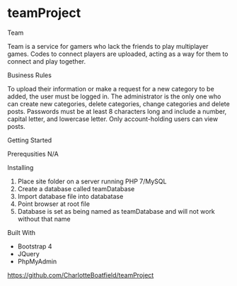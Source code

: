 # teamProject
Team

Team is a service for gamers who lack the friends to play multiplayer games. Codes to connect players are uploaded, acting as a way for them to connect and play together.

Business Rules

To upload their information or make a request for a new category to be added, the user must be logged in. The administrator is the only one who can create new categories, delete categories, change categories and delete posts. Passwords must be at least 8 characters long and include a number, capital letter, and lowercase letter. Only account-holding users can view posts.

Getting Started

Prerequsities
N/A

Installing
1. Place site folder on a server running PHP 7/MySQL
2. Create a database called teamDatabase
3. Import database file into databatase
4. Point browser at root file
5. Database is set as being named as teamDatabase and will not work without that name

Built With
- Bootstrap 4
- JQuery
- PhpMyAdmin

https://github.com/CharlotteBoatfield/teamProject
